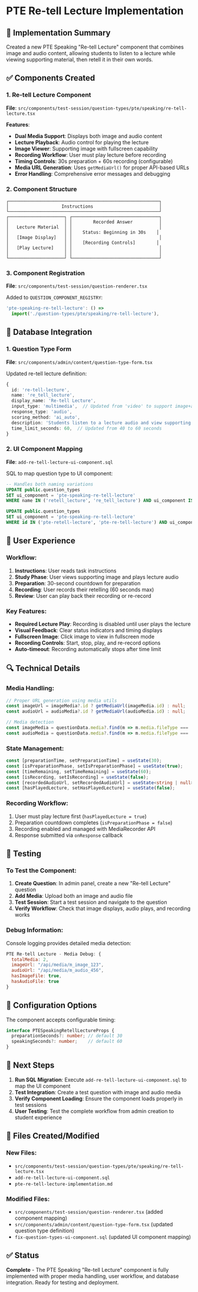 # PTE Re-tell Lecture Implementation

## 🎯 **Implementation Summary**
Created a new PTE Speaking "Re-tell Lecture" component that combines image and audio content, allowing students to listen to a lecture while viewing supporting material, then retell it in their own words.

## ✅ **Components Created**

### 1. **Re-tell Lecture Component**
**File**: `src/components/test-session/question-types/pte/speaking/re-tell-lecture.tsx`

**Features**:
- **Dual Media Support**: Displays both image and audio content
- **Lecture Playback**: Audio control for playing the lecture
- **Image Viewer**: Supporting image with fullscreen capability
- **Recording Workflow**: User must play lecture before recording
- **Timing Controls**: 30s preparation + 60s recording (configurable)
- **Media URL Generation**: Uses `getMediaUrl()` for proper API-based URLs
- **Error Handling**: Comprehensive error messages and debugging

### 2. **Component Structure**
```
┌─────────────────────────────────────────────────────────┐
│                    Instructions                         │
└─────────────────────────────────────────────────────────┘
┌─────────────────────┐ ┌─────────────────────────────────┐
│                     │ │        Recorded Answer          │
│   Lecture Material  │ │                                 │
│                     │ │    Status: Beginning in 30s    │
│   [Image Display]   │ │                                 │
│                     │ │    [Recording Controls]        │
│   [Play Lecture]    │ │                                 │
│                     │ │                                 │
└─────────────────────┘ └─────────────────────────────────┘
```

### 3. **Component Registration**
**File**: `src/components/test-session/question-renderer.tsx`

Added to `QUESTION_COMPONENT_REGISTRY`:
```typescript
'pte-speaking-re-tell-lecture': () =>
  import('./question-types/pte/speaking/re-tell-lecture'),
```

## 🔧 **Database Integration**

### 1. **Question Type Form**
**File**: `src/components/admin/content/question-type-form.tsx`

Updated re-tell lecture definition:
```typescript
{
  id: 're-tell-lecture',
  name: 're_tell_lecture',
  display_name: 'Re-tell Lecture',
  input_type: 'multimedia',  // Updated from 'video' to support image+audio
  response_type: 'audio',
  scoring_method: 'ai_auto',
  description: 'Students listen to a lecture audio and view supporting image, then retell it in their own words',
  time_limit_seconds: 60,  // Updated from 40 to 60 seconds
}
```

### 2. **UI Component Mapping**
**File**: `add-re-tell-lecture-ui-component.sql`

SQL to map question type to UI component:
```sql
-- Handles both naming variations
UPDATE public.question_types
SET ui_component = 'pte-speaking-re-tell-lecture'
WHERE name IN ('retell_lecture', 're_tell_lecture') AND ui_component IS NULL;

UPDATE public.question_types
SET ui_component = 'pte-speaking-re-tell-lecture'
WHERE id IN ('pte-retell-lecture', 'pte-re-tell-lecture') AND ui_component IS NULL;
```

## 🎨 **User Experience**

### **Workflow**:
1. **Instructions**: User reads task instructions
2. **Study Phase**: User views supporting image and plays lecture audio
3. **Preparation**: 30-second countdown for preparation
4. **Recording**: User records their retelling (60 seconds max)
5. **Review**: User can play back their recording or re-record

### **Key Features**:
- **Required Lecture Play**: Recording is disabled until user plays the lecture
- **Visual Feedback**: Clear status indicators and timing displays
- **Fullscreen Image**: Click image to view in fullscreen mode
- **Recording Controls**: Start, stop, play, and re-record options
- **Auto-timeout**: Recording automatically stops after time limit

## 🔍 **Technical Details**

### **Media Handling**:
```typescript
// Proper URL generation using media utils
const imageUrl = imageMedia?.id ? getMediaUrl(imageMedia.id) : null;
const audioUrl = audioMedia?.id ? getMediaUrl(audioMedia.id) : null;

// Media detection
const imageMedia = questionData.media?.find(m => m.media.fileType === 'image')?.media;
const audioMedia = questionData.media?.find(m => m.media.fileType === 'audio')?.media;
```

### **State Management**:
```typescript
const [preparationTime, setPreparationTime] = useState(30);
const [isPreparationPhase, setIsPreparationPhase] = useState(true);
const [timeRemaining, setTimeRemaining] = useState(60);
const [isRecording, setIsRecording] = useState(false);
const [recordedAudioUrl, setRecordedAudioUrl] = useState<string | null>(null);
const [hasPlayedLecture, setHasPlayedLecture] = useState(false);
```

### **Recording Workflow**:
1. User must play lecture first (`hasPlayedLecture = true`)
2. Preparation countdown completes (`isPreparationPhase = false`)
3. Recording enabled and managed with MediaRecorder API
4. Response submitted via `onResponse` callback

## 🧪 **Testing**

### **To Test the Component**:
1. **Create Question**: In admin panel, create a new "Re-tell Lecture" question
2. **Add Media**: Upload both an image and audio file
3. **Test Session**: Start a test session and navigate to the question
4. **Verify Workflow**: Check that image displays, audio plays, and recording works

### **Debug Information**:
Console logging provides detailed media detection:
```javascript
PTE Re-tell Lecture - Media Debug: {
  totalMedia: 2,
  imageUrl: "/api/media/m_image_123",
  audioUrl: "/api/media/m_audio_456",
  hasImageFile: true,
  hasAudioFile: true
}
```

## 📝 **Configuration Options**

The component accepts configurable timing:
```typescript
interface PTESpeakingRetellLectureProps {
  preparationSeconds?: number; // default 30
  speakingSeconds?: number;    // default 60
}
```

## 🚀 **Next Steps**

1. **Run SQL Migration**: Execute `add-re-tell-lecture-ui-component.sql` to map the UI component
2. **Test Integration**: Create a test question with image and audio media
3. **Verify Component Loading**: Ensure the component loads properly in test sessions
4. **User Testing**: Test the complete workflow from admin creation to student experience

## 📁 **Files Created/Modified**

### **New Files**:
- `src/components/test-session/question-types/pte/speaking/re-tell-lecture.tsx`
- `add-re-tell-lecture-ui-component.sql`
- `pte-re-tell-lecture-implementation.md`

### **Modified Files**:
- `src/components/test-session/question-renderer.tsx` (added component mapping)
- `src/components/admin/content/question-type-form.tsx` (updated question type definition)
- `fix-question-types-ui-component.sql` (updated UI component mapping)

## ✅ **Status**
**Complete** - The PTE Speaking "Re-tell Lecture" component is fully implemented with proper media handling, user workflow, and database integration. Ready for testing and deployment.
